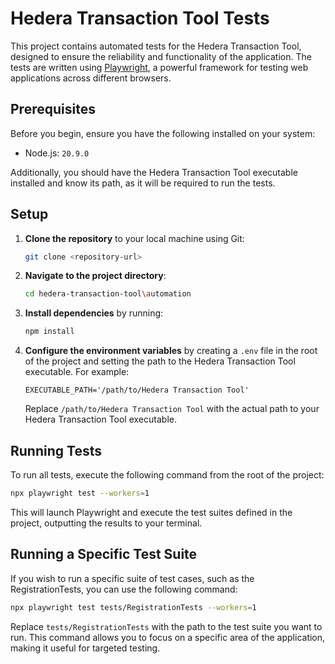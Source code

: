# Hedera Transaction Tool Tests

This project contains automated tests for the Hedera Transaction Tool, designed to ensure the reliability and
functionality of the application. The tests are written using [Playwright](https://playwright.dev/), a powerful
framework for testing web applications across different browsers.

## Prerequisites

Before you begin, ensure you have the following installed on your system:

- Node.js: `20.9.0`

Additionally, you should have the Hedera Transaction Tool executable installed and know its path, as it will be required
to run the tests.

## Setup

1. **Clone the repository** to your local machine using Git:

   ```bash
   git clone <repository-url>
   ```

2. **Navigate to the project directory**:

   ```bash
   cd hedera-transaction-tool\automation
   ```

3. **Install dependencies** by running:

   ```bash
   npm install
   ```

4. **Configure the environment variables** by creating a `.env` file in the root of the project and setting the path to
   the Hedera Transaction Tool executable. For example:
   ```env
   EXECUTABLE_PATH='/path/to/Hedera Transaction Tool'
   ```
   Replace `/path/to/Hedera Transaction Tool` with the actual path to your Hedera Transaction Tool executable.

## Running Tests

To run all tests, execute the following command from the root of the project:

```bash
npx playwright test --workers=1
```

This will launch Playwright and execute the test suites defined in the project, outputting the results to your terminal.

## Running a Specific Test Suite

If you wish to run a specific suite of test cases, such as the RegistrationTests, you can use the following command:

```bash
npx playwright test tests/RegistrationTests --workers=1
```

Replace `tests/RegistrationTests` with the path to the test suite you want to run. This command allows you to focus on a
specific area of the application, making it useful for targeted testing.
